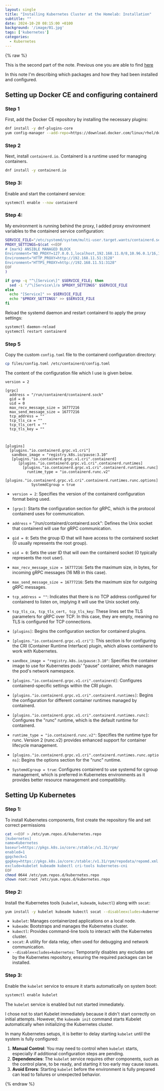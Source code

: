 ```yaml
---
layout: single
title: "Installing Kubernetes Cluster at the Homelab: Installation"
subtitle: ""
date: 2024-10-20 08:15:00 +0100
background: '/image/01.jpg'
tags: ['kubernetes']
categories:
  - Kubernetes
---
```


{% raw %}


This is the second part of the note. Previous one you are able to find [here](2024-10-05-kubernetes-install-1)

In this note I'm describing which packages and how they had been installed and configured. 

## Setting up Docker CE and configuring containerd 

### Step 1
First, add the Docker CE repository by installing the necessary plugins:

```bash
dnf install -y dnf-plugins-core
yum config-manager --add-repo=https://download.docker.com/linux/rhel/docker-ce.repo
```

### Step 2
Next, install `containerd.io`. Containerd is a runtime used for managing containers. 

```bash
dnf install -y containerd.io
```

### Step 3: 
Enable and start the containerd service:

```bash
systemctl enable --now containerd
```

### Step 4: 
My environment is running behind the proxy, I added proxy environment variables to the containerd service configuration:

```bash
SERVICE_FILE="/etc/systemd/system/multi-user.target.wants/containerd.service"
PROXY_SETTINGS=$(cat <<EOF
# {mark} ANSIBLE MANAGED BLOCK
Environment="NO_PROXY=127.0.0.1,localhost,192.168.11.0/8,10.96.0.1/16,192.168.0.0/16
Environment="HTTP_PROXY=http://192.168.11.51:3128"
Environment="HTTPS_PROXY=http://192.168.11.51:3128"
EOF
)

if grep -q "^\[Service\]" $SERVICE_FILE; then
  sed -i "/^\[Service\]/a $PROXY_SETTINGS" $SERVICE_FILE
else
  echo "[Service]" >> $SERVICE_FILE
  echo "$PROXY_SETTINGS" >> $SERVICE_FILE
fi
```

Reload the systemd daemon and restart containerd to apply the proxy settings:

```bash
systemctl daemon-reload
systemctl restart containerd
```

### Step 5
Copy the custom `config.toml` file to the containerd configuration directory:

```bash
cp files/config.toml /etc/containerd/config.toml
```

The content of the configuration file which I use is given below.

````vim
version = 2

[grpc]
  address = "/run/containerd/containerd.sock"
  gid = 0
  uid = 0
  max_recv_message_size = 16777216
  max_send_message_size = 16777216
  tcp_address = ""
  tcp_tls_ca = ""
  tcp_tls_cert = ""
  tcp_tls_key = ""
  


[plugins]
  [plugins."io.containerd.grpc.v1.cri"]
   sandbox_image = "registry.k8s.io/pause:3.10"
   [plugins."io.containerd.grpc.v1.cri".containerd]
      [plugins."io.containerd.grpc.v1.cri".containerd.runtimes]
        [plugins."io.containerd.grpc.v1.cri".containerd.runtimes.runc]
          runtime_type = "io.containerd.runc.v2"
          [plugins."io.containerd.grpc.v1.cri".containerd.runtimes.runc.options]
            SystemdCgroup = true
````

- ``version = 2``: Specifies the version of the containerd configuration format being used.
- ``[grpc]``: Starts the configuration section for gRPC, which is the protocol containerd uses for communication.
- ``address`` = "/run/containerd/containerd.sock": Defines the Unix socket that containerd will use for gRPC communication.
- ``gid = 0``: Sets the group ID that will have access to the containerd socket (0 usually represents the root group).
- ``uid = 0``: Sets the user ID that will own the containerd socket (0 typically represents the root user).
- ``max_recv_message_size = 16777216``: Sets the maximum size, in bytes, for incoming gRPC messages (16 MB in this case).
- ``max_send_message_size = 16777216``: Sets the maximum size for outgoing gRPC messages.
- ``tcp_address = ""``: Indicates that there is no TCP address configured for containerd to listen on, implying it will use the Unix socket only.
- ``tcp_tls_ca, tcp_tls_cert, tcp_tls_key``: These lines set the TLS parameters for gRPC over TCP. In this case, they are empty, meaning no TLS is configured for TCP connections.

- ``[plugins]``: Begins the configuration section for containerd plugins.

- ``[plugins."io.containerd.grpc.v1.cri"]``: This section is for configuring the CRI (Container Runtime Interface) plugin, which allows containerd to work with Kubernetes.
- ``sandbox_image = "registry.k8s.io/pause:3.10"``: Specifies the container image to use for Kubernetes pods' "pause" container, which manages the pod's network namespace.
- ``[plugins."io.containerd.grpc.v1.cri".containerd]``: Configures containerd-specific settings within the CRI plugin.
- ``[plugins."io.containerd.grpc.v1.cri".containerd.runtimes]``: Begins the configuration for different container runtimes managed by containerd.
- ``[plugins."io.containerd.grpc.v1.cri".containerd.runtimes.runc]``: Configures the "runc" runtime, which is the default runtime for containerd.
- ``runtime_type = "io.containerd.runc.v2"``: Specifies the runtime type for runc. Version 2 (runc.v2) provides enhanced support for container lifecycle management.
- ``[plugins."io.containerd.grpc.v1.cri".containerd.runtimes.runc.options]``: Begins the options section for the "runc" runtime.
- ``SystemdCgroup = true``: Configures containerd to use systemd for cgroup management, which is preferred in Kubernetes environments as it provides better resource management and compatibility.


## Setting Up Kubernetes

### Step 1: 

To install Kubernetes components, first create the repository file and set correct permissions 

```bash
cat <<EOF > /etc/yum.repos.d/kubernetes.repo
[kubernetes]
name=Kubernetes
baseurl=https://pkgs.k8s.io/core:/stable:/v1.31/rpm/
enabled=1
gpgcheck=1
gpgkey=https://pkgs.k8s.io/core:/stable:/v1.31/rpm/repodata/repomd.xml.key
exclude=kubelet kubeadm kubectl cri-tools kubernetes-cni
EOF
chmod 0644 /etc/yum.repos.d/kubernetes.repo
chown root:root /etc/yum.repos.d/kubernetes.repo
```

### Step 2: 

Install the Kubernetes tools (`kubelet`, `kubeadm`, `kubectl`) along with `socat`:

```bash
yum install -y kubelet kubeadm kubectl socat --disableexcludes=kubernetes
```

- ``kubelet``: Manages containerized applications on a local node.
- ``kubeadm``: Bootstraps and manages the Kubernetes cluster.
- ``kubectl``: Provides command-line tools to interact with the Kubernetes cluster.
- ``socat``: A utility for data relay, often used for debugging and network communication.
- ``--disableexcludes=kubernetes``: Temporarily disables any excludes set by the Kubernetes repository, ensuring the required packages can be installed.

### Step 3:

Enable the `kubelet` service to ensure it starts automatically on system boot:

```bash
systemctl enable kubelet
```

The `kubelet` service is enabled but not started immediately. 

I chose not to start Kubelet immediately because it didn't start correctly on initial attempts. However, the `kubeadm init` command starts Kubelet automatically when initializing the Kubernetes cluster.

In many Kubernetes setups, it is better to delay starting `kubelet` until the system is fully configured:

1. **Manual Control**: You may need to control when `kubelet` starts, especially if additional configuration steps are pending.
2. **Dependencies**: The `kubelet` service requires other components, such as the control plane, to be ready, and starting it too early may cause issues.
3. **Avoid Errors**: Starting `kubelet` before the environment is fully prepared can lead to failures or unexpected behavior.





{% endraw %}

